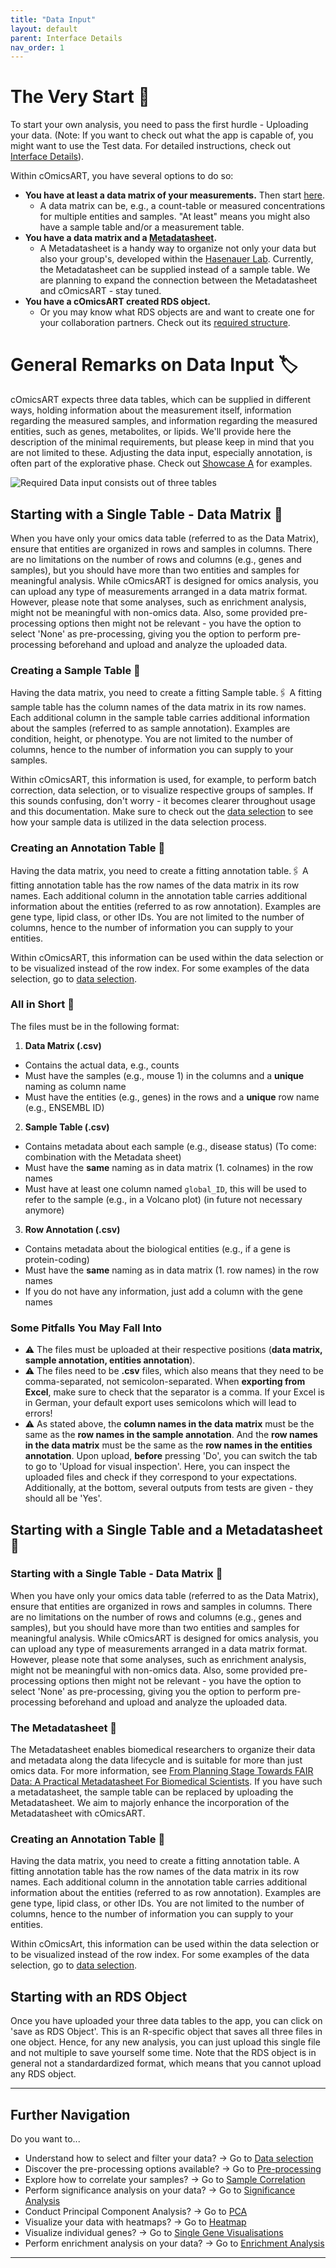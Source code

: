 ```yaml
---
title: "Data Input"
layout: default
parent: Interface Details
nav_order: 1
---
```


# The Very Start 🚀
To start your own analysis, you need to pass the first hurdle - Uploading your data. (Note: If you want to check out what the app is capable of, you might want to use the Test data. For detailed instructions, check out [Interface Details](interface-details/02-selection.md)).

Within cOmicsART, you have several options to do so:

- **You have at least a data matrix of your measurements.** Then start [here](#starting-with-a-single-table).
  - A data matrix can be, e.g., a count-table or measured concentrations for multiple entities and samples. "At least" means you might also have a sample table and/or a measurement table.
- **You have a data matrix and a [Metadatasheet](https://www.nature.com/articles/s41597-024-03349-2).**
  - A Metadatasheet is a handy way to organize not only your data but also your group's, developed within the [Hasenauer Lab](https://www.mathematics-and-life-sciences.uni-bonn.de/en/research/hasenauer-group). Currently, the Metadatasheet can be supplied instead of a sample table. We are planning to expand the connection between the Metadatasheet and cOmicsART - stay tuned.
- **You have a cOmicsART created RDS object.**
  - Or you may know what RDS objects are and want to create one for your collaboration partners. Check out its [required structure](#advanced-rds-structure).

# General Remarks on Data Input 🏷️
cOmicsART expects three data tables, which can be supplied in different ways, holding information about the measurement itself, information regarding the measured samples, and information regarding the measured entities, such as genes, metabolites, or lipids. We'll provide here the description of the minimal requirements, but please keep in mind that you are not limited to these. Adjusting the data input, especially annotation, is often part of the explorative phase. Check out [Showcase A](showcases/showcase-a.md) for examples.

![Required Data input consists out of three tables](/cOmicsArt/assets/images/DataInputShiny.png)

## Starting with a Single Table - Data Matrix 📝
When you have only your omics data table (referred to as the Data Matrix), ensure that entities are organized in rows and samples in columns. There are no limitations on the number of rows and columns (e.g., genes and samples), but you should have more than two entities and samples for meaningful analysis. While cOmicsART is designed for omics analysis, you can upload any type of measurements arranged in a data matrix format. However, please note that some analyses, such as enrichment analysis, might not be meaningful with non-omics data. Also, some provided pre-processing options then might not be relevant - you have the option to select 'None' as pre-processing, giving you the option to perform pre-processing beforehand and upload and analyze the uploaded data.

### Creating a Sample Table 🔧
Having the data matrix, you need to create a fitting Sample table.🖇️ A fitting sample table has the column names of the data matrix in its row names. Each additional column in the sample table carries additional information about the samples (referred to as sample annotation). Examples are condition, height, or phenotype. You are not limited to the number of columns, hence to the number of information you can supply to your samples. 

Within cOmicsART, this information is used, for example, to perform batch correction, data selection, or to visualize respective groups of samples. If this sounds confusing, don't worry - it becomes clearer throughout usage and this documentation. Make sure to check out the [data selection](02-selection.md) to see how your sample data is utilized in the data selection process.

### Creating an Annotation Table 🔧
Having the data matrix, you need to create a fitting annotation table.🖇️ A fitting annotation table has the row names of the data matrix in its row names. Each additional column in the annotation table carries additional information about the entities (referred to as row annotation). Examples are gene type, lipid class, or other IDs. You are not limited to the number of columns, hence to the number of information you can supply to your entities.

Within cOmicsART, this information can be used within the data selection or to be visualized instead of the row index. For some examples of the data selection, go to [data selection](02-selection.md).

### All in Short 🎁
The files must be in the following format:<br>
1. **Data Matrix (.csv)** <br>
  - Contains the actual data, e.g., counts<br>
  - Must have the samples (e.g., mouse 1) in the columns and a **unique** naming as column name<br>
  - Must have the entities (e.g., genes) in the rows and a **unique** row name (e.g., ENSEMBL ID)<br>
2. **Sample Table (.csv)** <br>
  - Contains metadata about each sample (e.g., disease status) (To come: combination with the Metadata sheet)<br>
  - Must have the **same** naming as in data matrix (1. colnames) in the row names<br>
  - Must have at least one column named `global_ID`, this will be used to refer to the sample (e.g., in a Volcano plot) (in future not necessary anymore)<br>
3. **Row Annotation (.csv)** <br>
  - Contains metadata about the biological entities (e.g., if a gene is protein-coding)<br>
  - Must have the **same** naming as in data matrix (1. row names) in the row names<br>
  - If you do not have any information, just add a column with the gene names<br>

### Some Pitfalls You May Fall Into
- ⚠️ The files must be uploaded at their respective positions (**data matrix, sample annotation, entities annotation**).
- ⚠️ The files need to be **.csv** files, which also means that they need to be comma-separated, not semicolon-separated. When **exporting from Excel**, make sure to check that the separator is a comma. If your Excel is in German, your default export uses semicolons which will lead to errors!
- ⚠️ As stated above, the **column names in the data matrix** must be the same as the **row names in the sample annotation**. And the **row names in the data matrix** must be the same as the **row names in the entities annotation**. Upon upload, **before** pressing 'Do', you can switch the tab to go to 'Upload for visual inspection'. Here, you can inspect the uploaded files and check if they correspond to your expectations. Additionally, at the bottom, several outputs from tests are given - they should all be 'Yes'.

## Starting with a Single Table and a Metadatasheet 📝 

### Starting with a Single Table - Data Matrix 📝
When you have only your omics data table (referred to as the Data Matrix), ensure that entities are organized in rows and samples in columns. There are no limitations on the number of rows and columns (e.g., genes and samples), but you should have more than two entities and samples for meaningful analysis. While cOmicsART is designed for omics analysis, you can upload any type of measurements arranged in a data matrix format. However, please note that some analyses, such as enrichment analysis, might not be meaningful with non-omics data. Also, some provided pre-processing options then might not be relevant - you have the option to select 'None' as pre-processing, giving you the option to perform pre-processing beforehand and upload and analyze the uploaded data.

### The Metadatasheet 🚀
The Metadatasheet enables biomedical researchers to organize their data and metadata along the data lifecycle and is suitable for more than just omics data. For more information, see [From Planning Stage Towards FAIR Data: A Practical Metadatasheet For Biomedical Scientists](https://www.nature.com/articles/s41597-024-03349-2). If you have such a metadatasheet, the sample table can be replaced by uploading the Metadatasheet. We aim to majorly enhance the incorporation of the Metadatasheet with cOmicsART.

### Creating an Annotation Table 🔧
Having the data matrix, you need to create a fitting annotation table. A fitting annotation table has the row names of the data matrix in its row names. Each additional column in the annotation table carries additional information about the entities (referred to as row annotation). Examples are gene type, lipid class, or other IDs. You are not limited to the number of columns, hence to the number of information you can supply to your entities.

Within cOmicsArt, this information can be used within the data selection or to be visualized instead of the row index. For some examples of the data selection, go to [data selection](02-selection.md).

## Starting with an RDS Object 
Once you have uploaded your three data tables to the app, you can click on 'save as RDS Object'. This is an R-specific object that saves all three files in one object. Hence, for any new analysis, you can just upload this single file and not multiple to save yourself some time. Note that the RDS object is in general not a standardardized format, which means that you cannot upload any RDS object.

---

## Further Navigation

Do you want to...

- Understand how to select and filter your data? → Go to [Data selection](02-selection.md)
- Discover the pre-processing options available? → Go to [Pre-processing](03-pre-processing.md)
- Explore how to correlate your samples? → Go to [Sample Correlation](04-sample-correlation.md)
- Perform significance analysis on your data? → Go to [Significance Analysis](05-significance-analysis.md)
- Conduct Principal Component Analysis? → Go to [PCA](06-pca.md)
- Visualize your data with heatmaps? → Go to [Heatmap](07-heatmap.md)
- Visualize individual genes? → Go to [Single Gene Visualisations](08-single-gene-visualisations.md)
- Perform enrichment analysis on your data? → Go to [Enrichment Analysis](09-enrichment-analysis.md)

---
